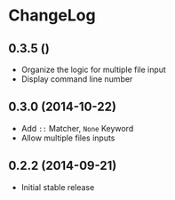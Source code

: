 # ChangeLog

## 0.3.5 ()

- Organize the logic for multiple file input
- Display command line number

## 0.3.0 (2014-10-22)

- Add `::` Matcher, `None` Keyword
- Allow multiple files inputs

## 0.2.2 (2014-09-21)

- Initial stable release
